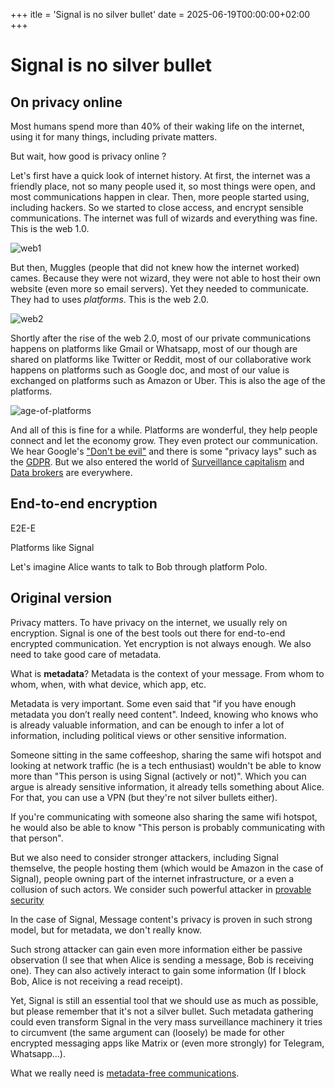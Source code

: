 +++
itle = 'Signal is no silver bullet'
date = 2025-06-19T00:00:00+02:00
+++

# Signal is no silver bullet

## On privacy online

<!-- introduction -->

Most humans spend more than 40% of their waking life on the internet, using it
for many things, including private matters.

<!-- problématique -->

But wait, how good is privacy online ?

<!-- history -->

Let's first have a quick look of internet history. At first, the internet was a
friendly place, not so many people used it, so most things were open, and most
communications happen in clear. Then, more people started using, including
hackers. So we started to close access, and encrypt sensible communications.
The internet was full of wizards and everything was fine. This is the web 1.0.

![web1](/web1.jpg)

But then, Muggles (people that did not knew how the internet worked) cames.
Because they were not wizard, they were not able to host their own website
(even more so email servers). Yet they needed to communicate. They had to uses
_platforms_. This is the web 2.0.

![web2](/web2.jpg)

Shortly after the rise of the web 2.0, most of our private communications
happens on platforms like Gmail or Whatsapp, most of our though are shared on
platforms like Twitter or Reddit, most of our collaborative work happens on
platforms such as Google doc, and most of our value is exchanged on platforms
such as Amazon or Uber. This is also the age of the platforms.

![age-of-platforms](/age-of-platforms.jpg)

And all of this is fine for a while. Platforms are wonderful, they help people
connect and let the economy grow. They even protect our communication. We hear
Google's ["Don't be evil"](https://en.wikipedia.org/wiki/Don%27t_be_evil) and
there is some "privacy lays" such as the
[GDPR](https://en.wikipedia.org/wiki/General_Data_Protection_Regulation). But
we also entered the world of [Surveillance
capitalism](https://en.wikipedia.org/wiki/Surveillance_capitalism) and [Data
brokers](https://en.wikipedia.org/wiki/Data_broker) are everywhere.

## End-to-end encryption

E2E-E

Platforms like Signal

Let's imagine Alice wants to talk to Bob through platform Polo.

## Original version

<!-- encryption -->

Privacy matters. To have privacy on the internet, we usually rely on
encryption. Signal is one of the best tools out there for end-to-end encrypted
communication. Yet encryption is not always enough. We also need to take good
care of metadata.

What is **metadata**? Metadata is the context of your message. From whom to
whom, when, with what device, which app, etc.

Metadata is very important. Some even said that "if you have enough metadata
you don’t really need content". Indeed, knowing who knows who is already
valuable information, and can be enough to infer a lot of information,
including political views or other sensitive information.

Someone sitting in the same coffeeshop, sharing the same wifi hotspot and
looking at network traffic (he is a tech enthusiast) wouldn't be able to know
more than "This person is using Signal (actively or not)". Which you can argue
is already sensitive information, it already tells something about Alice. For
that, you can use a VPN (but they're not silver bullets either).

<!-- Schema SVG de alice, mallory (with a deamon smiley, the wifi hotspot
(internet smileys). You see Signal messages (the arrows become blue with a
signal logo) going through the wifi hotspot, and we can see Mallory seeing them
(also lighting up ?) -->

If you're communicating with someone also sharing the same wifi hotspot, he
would also be able to know "This person is probably communicating with that
person".

<!-- Same schema. But Bob also use Signal, and receive Alice messages (through
the wifi hotspot and back). Mallory can see both, and can infer that Alice is
probably talking to Bob. -->

<!-- weak attacker knowledge

He wouldn't be able to know more than "This person is using Signal actively or
non-actively" (which is already a sensitive information). If you're
communicating with someone also sharing the same wifi hotspot, he would also be
able to know "This person is probably communicating with that person".

This is already a lot. In fact, how often you use Signal says a lot about you,
because it tells a lot about your friends. But for that, we want even more
adoption, so it becomes the norm.

-->

<!-- strong attacker -->

But we also need to consider stronger attackers, including Signal themselve,
the people hosting them (which would be Amazon in the case of Signal), people
owning part of the internet infrastructure, or a even a collusion of such
actors. We consider such powerful attacker in [provable
security](https://en.wikipedia.org/wiki/Provable_security) 

In the case of Signal, Message content's privacy is proven in such strong
model, but for metadata, we don't really know.

Such strong attacker can gain even more information either be passive
observation (I see that when Alice is sending a message, Bob is receiving one).
They can also actively interact to gain some information (If I block Bob, Alice
is not receiving a read receipt).

<!-- Schema with DY attacker -->

Yet, Signal is still an essential tool that we should use as much as possible,
but please remember that it's not a silver bullet. Such metadata gathering
could even transform Signal in the very mass surveillance machinery it tries to
circumvent (the same argument can (loosely) be made for other encrypted
messaging apps like Matrix or (even more strongly) for Telegram, Whatsapp...).

What we really need is [metadata-free
communications](/posts/metadata-free-communications).
